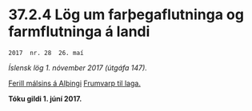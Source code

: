 # 37.2.4 Lög um farþegaflutninga og farmflutninga á landi

`2017  nr. 28  26. maí`

_Íslensk lög 1. nóvember 2017 (útgáfa 147)._

[Ferill málsins á Alþingi](https://www.althingi.is/thingstorf/thingmalalistar-eftir-thingum/ferill/?ltg=146&mnr=128)
[Frumvarp til laga.](https://www.althingi.is/altext/146/s/0187.html)

**Tóku gildi 1. júní 2017.**

